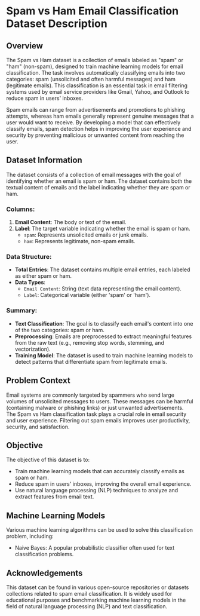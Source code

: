 # Spam vs Ham Email Classification Dataset Description

## Overview
The Spam vs Ham dataset is a collection of emails labeled as "spam" or "ham" (non-spam), designed to train machine learning models for email classification. The task involves automatically classifying emails into two categories: spam (unsolicited and often harmful messages) and ham (legitimate emails). This classification is an essential task in email filtering systems used by email service providers like Gmail, Yahoo, and Outlook to reduce spam in users' inboxes.

Spam emails can range from advertisements and promotions to phishing attempts, whereas ham emails generally represent genuine messages that a user would want to receive. By developing a model that can effectively classify emails, spam detection helps in improving the user experience and security by preventing malicious or unwanted content from reaching the user.

## Dataset Information

The dataset consists of a collection of email messages with the goal of identifying whether an email is spam or ham. The dataset contains both the textual content of emails and the label indicating whether they are spam or ham.

### Columns:
1. **Email Content**: The body or text of the email.
2. **Label**: The target variable indicating whether the email is spam or ham.
   - `spam`: Represents unsolicited emails or junk emails.
   - `ham`: Represents legitimate, non-spam emails.

### Data Structure:
- **Total Entries**: The dataset contains multiple email entries, each labeled as either spam or ham.
- **Data Types**: 
  - `Email Content`: String (text data representing the email content).
  - `Label`: Categorical variable (either 'spam' or 'ham').

### Summary:
- **Text Classification**: The goal is to classify each email's content into one of the two categories: spam or ham.
- **Preprocessing**: Emails are preprocessed to extract meaningful features from the raw text (e.g., removing stop words, stemming, and vectorization).
- **Training Model**: The dataset is used to train machine learning models to detect patterns that differentiate spam from legitimate emails.

## Problem Context
Email systems are commonly targeted by spammers who send large volumes of unsolicited messages to users. These messages can be harmful (containing malware or phishing links) or just unwanted advertisements. The Spam vs Ham classification task plays a crucial role in email security and user experience. Filtering out spam emails improves user productivity, security, and satisfaction.

## Objective
The objective of this dataset is to:
- Train machine learning models that can accurately classify emails as spam or ham.
- Reduce spam in users' inboxes, improving the overall email experience.
- Use natural language processing (NLP) techniques to analyze and extract features from email text.

## Machine Learning Models
Various machine learning algorithms can be used to solve this classification problem, including:
- Naive Bayes: A popular probabilistic classifier often used for text classification problems.


## Acknowledgements
This dataset can be found in various open-source repositories or datasets collections related to spam email classification. It is widely used for educational purposes and benchmarking machine learning models in the field of natural language processing (NLP) and text classification.

